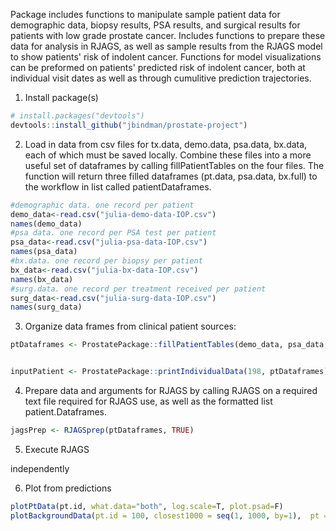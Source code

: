 Package includes functions to manipulate sample patient data for demographic data, biopsy results, PSA results, and surgical results for patients with low grade prostate cancer. Includes functions to prepare these data for analysis in RJAGS, as well as sample results from the RJAGS model to show patients' risk of indolent cancer. Functions for model visualizations can be preformed on patients' predicted risk of indolent cancer, both at individual visit dates as well as through cumulitive prediction trajectories. 


1. Install package(s)

```r
# install.packages("devtools")
devtools::install_github("jbindman/prostate-project") 
```

2. Load in data from csv files for tx.data, demo.data, psa.data, bx.data, each of which must be saved locally. Combine these files into a more useful set of dataframes by calling fillPatientTables on the four files. The function will return three filled dataframes (pt.data, psa.data, bx.full) to the workflow in list called patientDataframes. 

```r
#demographic data. one record per patient
demo_data<-read.csv("julia-demo-data-IOP.csv")
names(demo_data)
#psa data. one record per PSA test per patient
psa_data<-read.csv("julia-psa-data-IOP.csv")
names(psa_data)
#bx.data. one record per biopsy per patient
bx_data<-read.csv("julia-bx-data-IOP.csv")
names(bx_data)
#surg.data. one record per treatment received per patient
surg_data<-read.csv("julia-surg-data-IOP.csv")
names(surg_data)
```

3. Organize data frames from clinical patient sources:

```r
ptDataframes <- ProstatePackage::fillPatientTables(demo_data, psa_data, bx_data, surg_data, IOP = TRUE)


inputPatient <- ProstatePackage::printIndividualData(198, ptDataframes)
```

4. Prepare data and arguments for RJAGS by calling RJAGS on a required text file required for RJAGS use, as well as the formatted list patient.Dataframes.

```r
jagsPrep <- RJAGSprep(ptDataframes, TRUE)
```

5. Execute RJAGS 

independently

6. Plot from predictions

```r
plotPtData(pt.id, what.data="both", log.scale=T, plot.psad=F)
plotBackgroundData(pt.id = 100, closest1000 = seq(1, 1000, by=1),  pt = ptDataframes, what.data="both", log.scale=TRUE, plot.psad=FALSE)
```


